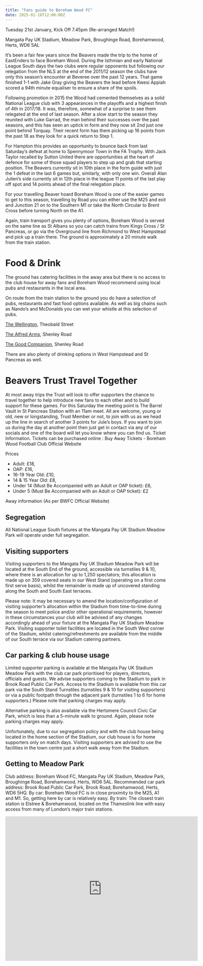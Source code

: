```yaml
---
title: "Fans guide to Boreham Wood FC"
date: 2025-01-18T12:00:00Z
---
```


Tuesday 21st January, Kick Off 7.45pm (Re-arranged Match!)

Mangata Pay UK Stadium, Meadow Park, Broughinge Road, Borehamwood, Herts, WD6 5AL

It’s been a fair few years since the Beavers made the trip to the home of EastEnders to face Boreham Wood. During the Isthmian and early National League South days the two clubs were regular opponents but following our relegation from the NLS at the end of the 2011/12 season the clubs have only this season’s encounter at Beveree over the past 12 years. That game finished 1-1 with Jake Gray giving the Beavers the lead before Kwesi Appiah scored a 94th minute equaliser to ensure a share of the spoils.

Following promotion in 2015 the Wood had cemented themselves as a solid National League club with 3 appearances in the playoffs and a highest finish of 4th in 2017/18. It was, therefore, somewhat of a surprise to see them relegated at the end of last season. After a slow start to the season they reunited with Luke Garrad, the man behind their successes over the past seasons, and this has seen an uptick in form and they now sit 2nd just one point behind Torquay. Their recent form has them picking up 16 points from the past 18 as they look for a quick return to Step 1.

For Hampton this provides an opportunity to bounce back from last Saturday’s defeat at home to Spennymoor Town in the FA Trophy. With Jack Taylor recalled by Sutton United there are opportunities at the heart of defence for some of those squad players to step up and grab that starting position. The Beavers currently sit in 10th place in the form guide with just the 1 defeat in the last 6 games but, similarly, with only one win. Overall Alan Julien’s side currently sit in 12th place in the league 11 points of the last play off spot and 14 points ahead of the final relegation place.

For your travelling Beaver hoard Boreham Wood is one of the easier games to get to this season, travelling by Road you can either use the M25 and exit and Junction 21 on to the Southern M1 or take the North Circular to Brent Cross before turning North on the A1. 

Again, train transport gives you plenty of options, Boreham Wood is served on the same line as St Albans so you can catch trains from Kings Cross / St Pancreas, or go via the Overground line from Richmond to West Hampstead and pick up a train there. The ground is approximately a 20 minute walk from the train station.

# Food & Drink
The ground has catering facilities in the away area but there is no access to the club house for away fans and Boreham Wood recommend using local pubs and restaurants in the local area.

On route from the train station to the ground you do have a selection of pubs, restaurants and fast food options available. As well as big chains such as Nando’s and McDonalds you can wet your whistle at this selection of pubs.

[The Wellington](https://www.thewellingtonborehamwood.co.uk/), Theobald Street

[The Alfred Arms](https://thealfredarms.co.uk/about/), Shenley Road

[The Good Companion](https://www.craftunionpubs.com/good-companion-borehamwood), Shenley Road

There are also plenty of drinking options in West Hampstead and St Pancreas as well.

# Beavers Trust Travel Together 
At most away trips the Trust will look to offer supporters the chance to travel together to help introduce new fans to each other and to build support for these games. For this Saturday the meeting point is The Barrel Vault in St Pancreas Station with an 11am meet. All are welcome, young or old, new or longstanding, Trust Member or not, to join with us as we head up the line in search of another 3 points for Jule’s boys.
If you want to join us during the day at another point then just get in contact via any of our socials and one of the board will let you know where you can find us.
Ticket Information.
Tickets can be purchased online : Buy Away Tickets - Boreham Wood Football Club Official Website

Prices
- Adult: £18, 
- OAP: £16, 
- 16-19 Year Old: £10, 
- 14 & 15 Year Old: £8, 
- Under 14 (Must Be Accompanied with an Adult or OAP ticket): £6, 
- Under 5 (Must Be Accompanied with an Adult or OAP ticket): £2

Away information (As per BWFC Official Website)

## Segregation
All National League South fixtures at the Mangata Pay UK Stadium Meadow Park will operate under full segregation.

## Visiting supporters
Visiting supporters to the Mangata Pay UK Stadium Meadow Park will be located at the South End of the ground, accessible via turnstiles 9 & 10, where there is an allocation for up to 1,250 spectators; this allocation is made up on 359 covered seats in our West Stand (operating on a first come first serve basis), whilst the remainder is made up of uncovered standing along the South and South East terraces.

Please note: It may be necessary to amend the location/configuration of visiting supporter’s allocation within the Stadium from time-to-time during the season to meet police and/or other operational requirements, however in these circumstances your club will be advised of any changes accordingly ahead of your fixture at the Mangata Pay UK Stadium Meadow Park.
Visiting supporter toilet facilities are located in the South West corner of the Stadium, whilst catering/refreshments are available from the middle of our South terrace via our Stadium catering partners.

## Car parking & club house usage
Limited supporter parking is available at the Mangata Pay UK Stadium Meadow Park with the club car park prioritised for players, directors, officials and guests.
We advise supporters coming to the Stadium to park in Brook Road Public Car Park. Access to the Stadium is available from this car park via the South Stand Turnstiles (turnstiles 9 & 10 for visiting supporters) or via a public footpath through the adjacent park (turnstiles 1 to 6 for home supporters.) Please note that parking charges may apply.

Alternative parking is also available via the Hertsmere Council Civic Car Park, which is less than a 5-minute walk to ground. Again, please note parking charges may apply.

Unfortunately, due to our segregation policy and with the club house being located in the home section of the Stadium, our club house is for home supporters only on match days. Visiting supporters are advised to use the facilities in the town centre just a short walk away from the Stadium.

## Getting to Meadow Park
Club address: Boreham Wood FC, Mangata Pay UK Stadium, Meadow Park, Broughinge Road, Borehamwood, Herts, WD6 5AL.
Recommended car park address: Brook Road Public Car Park, Brook Road, Borehamwood, Herts, WD6 5HQ.
By car: Boreham Wood FC is in close proximity to the M25, A1 and M1. So, getting here by car is relatively easy.
By train: The closest train station is Elstree & Borehamwood, located on the Thameslink line with easy access from many of London’s major train stations.

<iframe src="https://www.google.com/maps/embed?pb=!1m18!1m12!1m3!1d19793.74478157518!2d-0.2994737865605475!3d51.674150804395474!2m3!1f0!2f0!3f0!3m2!1i1024!2i768!4f13.1!3m3!1m2!1s0x4876160d59e6f91f%3A0xf9ff4194c1215124!2sBorehamwood%20Football%20Club!5e0!3m2!1sen!2suk!4v1736194164845!5m2!1sen!2suk" width="600" height="450" style="border:0;" allowfullscreen="" loading="lazy" referrerpolicy="no-referrer-when-downgrade"></iframe>
